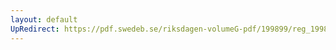 ```yaml
---
layout: default
UpRedirect: https://pdf.swedeb.se/riksdagen-volumeG-pdf/199899/reg_199899/reg_199899_0110.pdf
---
```


